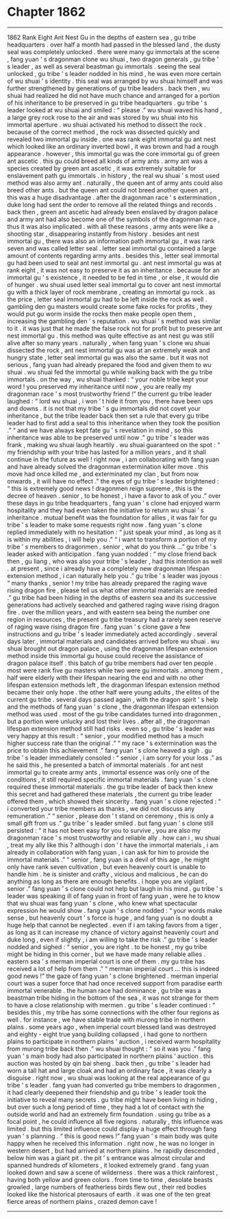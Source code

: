 
# Chapter 1862


---

1862 Rank Eight Ant Nest Gu in the depths of eastern sea , gu tribe headquarters .
over half a month had passed in the blessed land , the dusty seal was completely unlocked .
there were many gu immortals at the scene , fang yuan ’ s dragonman clone wu shuai , two dragon generals , gu tribe ’ s leader , as well as several beastman gu immortals .
seeing the seal unlocked , gu tribe ’ s leader nodded in his mind , he was even more certain of wu shuai ’ s identity .
this seal was arranged by wu shuai himself and was further strengthened by generations of gu tribe leaders .
back then , wu shuai had realized he did not have much chance and arranged for a portion of his inheritance to be preserved in gu tribe headquarters .
gu tribe ’ s leader looked at wu shuai and smiled : “ please .”
wu shuai waved his hand , a large grey rock rose to the air and was stored by wu shuai into his immortal aperture .
wu shuai activated his method to dissect the rock . because of the correct method , the rock was dissected quickly and revealed two immortal gu inside .
one was rank eight immortal gu ant nest which looked like an ordinary inverted bowl , it was brown and had a rough appearance . however , this immortal gu was the core immortal gu of green ant ascetic . this gu could breed all kinds of army ants .
army ant was a species created by green ant ascetic , it was extremely suitable for enslavement path gu immortals . in history , the real wu shuai ’ s most used method was also army ant .
naturally , the queen ant of army ants could also breed other ants . but the queen ant could not breed another queen ant , this was a huge disadvantage .
after the dragonman race ’ s extermination , duke long had sent the order to remove all the related things and records .
back then , green ant ascetic had already been enslaved by dragon palace and army ant had also become one of the symbols of the dragonman race , thus it was also implicated .
with all these reasons , army ants were like a shooting star , disappearing instantly from history .
besides ant nest immortal gu , there was also an information path immortal gu , it was rank seven and was called letter seal .
letter seal immortal gu contained a large amount of contents regarding army ants . besides this , letter seal immortal gu had been used to seal ant nest immortal gu .
ant nest immortal gu was at rank eight , it was not easy to preserve it as an inheritance . because for an immortal gu ’ s existence , it needed to be fed in time , or else , it would die of hunger .
wu shuai used letter seal immortal gu to cover ant nest immortal gu with a thick layer of rock membrane , creating an immortal gu rock . as the price , letter seal immortal gu had to be left inside the rock as well .
gambling den gu masters would create some fake rocks for profits , they would put gu worm inside the rocks then make people open them , increasing the gambling den ’ s reputation .
wu shuai ’ s method was similar to it . it was just that he made the false rock not for profit but to preserve ant nest immortal gu .
this method was quite effective as ant nest gu was still alive after so many years .
naturally , when fang yuan ’ s clone wu shuai dissected the rock , ant nest immortal gu was at an extremely weak and hungry state , letter seal immortal gu was also the same .
but it was not serious , fang yuan had already prepared the food and given them to wu shuai .
wu shuai fed the immortal gu while walking back with the gu tribe immortals .
on the way , wu shuai thanked : “ your noble tribe kept your word ! you preserved my inheritance until now , you are really my dragonman race ’ s most trustworthy friend !”
the current gu tribe leader laughed : “ lord wu shuai , i won ’ t hide it from you , there have been ups and downs . it is not that my tribe ’ s gu immortals did not covet your inheritance , but the tribe leader back then set a rule that every gu tribe leader had to first add a seal to this inheritance when they took the position .”
“ and we have always kept fate gu ’ s revelation in mind , so this inheritance was able to be preserved until now .”
gu tribe ’ s leader was frank , making wu shuai laugh heartily .
wu shuai guaranteed on the spot : “ my friendship with your tribe has lasted for a million years , and it shall continue in the future as well ! right now , i am collaborating with fang yuan and have already solved the dragonman extermination killer move . this move had once killed me , and exterminated my clan , but from now onwards , it will have no effect .”
the eyes of gu tribe ’ s leader brightened : “ this is extremely good news ! dragonmen reign supreme , this is the decree of heaven . senior , to be honest , i have a favor to ask of you .”
over these days in gu tribe headquarters , fang yuan ’ s clone had enjoyed warm hospitality and they had even taken the initiative to return wu shuai ’ s inheritance .
mutual benefit was the foundation for allies , it was fair for gu tribe ’ s leader to make some requests right now .
fang yuan ’ s clone replied immediately with no hesitation : “ just speak your mind , as long as it is within my abilities , i will help you .”
“ i want to transform a portion of my tribe ’ s members to dragonmen . senior , what do you think …” gu tribe ’ s leader asked with anticipation .
fang yuan nodded : “ my close friend back then , gu liang , who was also your tribe ’ s leader , had this intention as well . at present , since i already have a completely new dragonman lifespan extension method , i can naturally help you .”
gu tribe ’ s leader was joyous : “ many thanks , senior ! my tribe has already prepared the raging wave rising dragon fire , please tell us what other immortal materials are needed .”
gu tribe had been hiding in the depths of eastern sea and its successive generations had actively searched and gathered raging wave rising dragon fire . over the million years , and with eastern sea being the number one region in resources , the present gu tribe treasury had a rarely seen reserve of raging wave rising dragon fire .
fang yuan ’ s clone gave a few instructions and gu tribe ’ s leader immediately acted accordingly .
several days later , immortal materials and candidates arrived before wu shuai .
wu shuai brought out dragon palace , using the dragonman lifespan extension method inside this immortal gu house could receive the assistance of dragon palace itself .
this batch of gu tribe members had over ten people . most were rank five gu masters while two were gu immortals . among them , half were elderly with their lifespan nearing the end and with no other lifespan extension methods left , the dragonman lifespan extension method became their only hope . the other half were young adults , the elites of the current gu tribe .
several days passed again , with the dragon spirit ’ s help and the methods of fang yuan ’ s clone , the dragonman lifespan extension method was used . most of the gu tribe candidates turned into dragonmen , but a portion were unlucky and lost their lives . after all , the dragonman lifespan extension method still had risks .
even so , gu tribe ’ s leader was very happy at this result : “ senior , your modified method has a much higher success rate than the original .”
“ my race ’ s extermination was the price to obtain this achievement .” fang yuan ’ s clone heaved a sigh .
gu tribe ’ s leader immediately consoled : “ senior , i am sorry for your loss .”
as he said this , he presented a batch of immortal materials .
for ant nest immortal gu to create army ants , immortal essence was only one of the conditions , it still required specific immortal materials . fang yuan ’ s clone required these immortal materials . the gu tribe leader of back then knew this secret and had gathered these materials , the current gu tribe leader offered them , which showed their sincerity .
fang yuan ’ s clone rejected : “ i converted your tribe members as thanks , we did not discuss any remuneration .”
“ senior , please don ’ t stand on ceremony , this is only a small gift from us .” gu tribe ’ s leader smiled .
but fang yuan ’ s clone still persisted : “ it has not been easy for you to survive , you are also my dragonman race ’ s most trustworthy and reliable ally . how can i , wu shuai , treat my ally like this ? although i don ’ t have the immortal materials , i am already in collaboration with fang yuan , i can ask for him to provide the immortal materials .”
“ senior , fang yuan is a devil of this age , he might only have rank seven cultivation , but even heavenly court is unable to handle him . he is sinister and crafty , vicious and malicious , he can do anything as long as there are enough benefits . i hope you are vigilant , senior .”
fang yuan ’ s clone could not help but laugh in his mind .
gu tribe ’ s leader was speaking ill of fang yuan in front of fang yuan , were he to know that wu shuai was fang yuan ’ s clone , who knew what spectacular expression he would show .
fang yuan ’ s clone nodded : “ your words make sense , but heavenly court ’ s force is huge , and fang yuan is no doubt a huge help that cannot be neglected . even if i am taking favors from a tiger , as long as it can increase my chance of victory against heavenly court and duke long , even if slightly , i am willing to take the risk .”
gu tribe ’ s leader nodded and sighed : “ senior , you are right . to be honest , my gu tribe might be hiding in this corner , but we have made many reliable allies . eastern sea ’ s merman imperial court is one of them . my gu tribe has received a lot of help from them .”
“ merman imperial court … this is indeed good news !” the gaze of fang yuan ’ s clone brightened .
merman imperial court was a super force that had once received support from paradise earth immortal venerable . the human race had dominance , gu tribe was a beastman tribe hiding in the bottom of the sea , it was not strange for them to have a close relationship with mermen .
gu tribe ’ s leader continued : “ besides this , my tribe has some connections with the other four regions as well . for instance , we have stable trade with murong tribe in northern plains . some years ago , when imperial court blessed land was destroyed and eighty - eight true yang building collapsed , i had gone to northern plains to participate in northern plains ’ auction , i received warm hospitality from murong tribe back then .”
wu shuai thought : “ so it was you .”
fang yuan ’ s main body had also participated in northern plains ’ auction .
this auction was hosted by qin bai sheng .
back then , gu tribe ’ s leader had worn a tall hat and large cloak and had an ordinary face , it was clearly a disguise . right now , wu shuai was looking at the real appearance of gu tribe ’ s leader .
fang yuan had converted gu tribe members to dragonmen , it had clearly deepened their friendship and gu tribe ’ s leader took the initiative to reveal many secrets .
gu tribe might have been living in hiding , but over such a long period of time , they had a lot of contact with the outside world and had an extremely firm foundation .
using gu tribe as a focal point , he could influence all five regions . naturally , this influence was limited .
but this limited influence could display a huge effect through fang yuan ’ s planning .
“ this is good news !” fang yuan ’ s main body was quite happy when he received this information .
right now , he was no longer in western desert , but had arrived at northern plains .
he rapidly descended , below him was a giant pit .
the pit ’ s entrance was almost circular and spanned hundreds of kilometers , it looked extremely grand .
fang yuan looked down and saw a scene of wilderness . there was a thick rainforest , having both yellow and green colors . from time to time , desolate beasts growled , large numbers of featherless birds flew out , their red bodies looked like the historical pterosaurs of earth .
it was one of the ten great fierce areas of northern plains , crazed demon cave !

---

